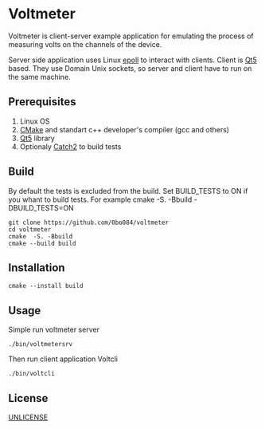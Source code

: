 # Voltmeter

Voltmeter is client-server example application for emulating the process of measuring volts on the channels of the device.

Server side application uses Linux [epoll](https://man7.org/linux/man-pages/man7/epoll.7.html) to interact with clients. Client is [Qt5](https://www.qt.io) based. They use Domain Unix sockets, so server and client have to run on the same machine.  

## Prerequisites

1. Linux OS
2. [CMake](https://cmake.org) and standart c++ developer's compiler (gcc and others) 
3. [Qt5](https://www.qt.io) library
4. Optionaly [Catch2](https://github.com/catchorg/Catch2) to build tests
  
## Build
By default the tests is excluded from the build. 
Set BUILD_TESTS to ON if you whant to build tests. For example cmake  -S. -Bbuild -DBUILD_TESTS=ON 

```ch
git clone https://github.com/0bo084/voltmeter
cd voltmeter
cmake  -S. -Bbuild
cmake --build build
```
## Installation
```ch
cmake --install build
```

## Usage

Simple run voltmeter server

```ch
./bin/voltmetersrv
```
Then run client application Voltcli

```ch
./bin/voltcli
```

## License
[UNLICENSE](http://unlicense.org/)